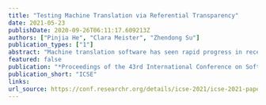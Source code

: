 ```yaml
---
title: "Testing Machine Translation via Referential Transparency"
date: 2021-05-23
publishDate: 2020-09-26T06:11:17.609213Z
authors: ["Pinjia He", "Clara Meister", "Zhendong Su"]
publication_types: ["1"]
abstract: "Machine translation software has seen rapid progress in recent years due to the advancement of deep neural networks. People routinely use machine translation software in their daily lives, such as ordering food in a foreign restaurant, receiving medical diagnosis and treatment from foreign doctors, and reading international political news online. However, due to the complexity and intractability of the underlying neural networks, modern machine translation software is still far from robust and can produce poor or incorrect translations; this can lead to misunderstanding, financial loss, threats to personal safety and health, and political conflicts. To address this problem, we introduce referentially transparent inputs (RTIs), a simple, widely applicable methodology for validating machine translation software. A referentially transparent input is a piece of text that should have similar translations when used in different contexts. Our practical implementation, Purity, detects when this property is broken by a translation. To evaluate RTI, we use Purity to test Google Translate and Bing Microsoft Translator with 200 unlabeled sentences, which detected 123 and 142 erroneous translations with high precision (79.3% and 78.3%). The translation errors are diverse, including examples of under-translation, over-translation, word/phrase mistranslation, incorrect modification, and unclear logic."
featured: false
publication: "*Proceedings of the 43rd International Conference on Software Engineering*"
publication_short: "ICSE"
links:
url_source: https://conf.researchr.org/details/icse-2021/icse-2021-papers/9/Testing-Machine-Translation-via-Referential-Transparency
---
```


